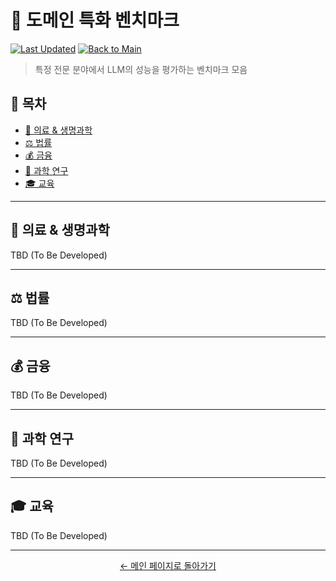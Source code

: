 # 🏥 도메인 특화 벤치마크

[![Last Updated](https://img.shields.io/badge/Last%20Updated-2025--07--27-brightgreen.svg)](https://github.com/NotoriousH2/Awesome_LLM_Benchmark_for_me)
[![Back to Main](https://img.shields.io/badge/Back%20to-Main%20List-blue.svg)](README.md)

> 특정 전문 분야에서 LLM의 성능을 평가하는 벤치마크 모음

## 📑 목차

- [🏥 의료 & 생명과학](#-의료--생명과학)
- [⚖️ 법률](#️-법률)
- [💰 금융](#-금융)
- [🔬 과학 연구](#-과학-연구)
- [🎓 교육](#-교육)

---

## 🏥 의료 & 생명과학

TBD (To Be Developed)

---

## ⚖️ 법률

TBD (To Be Developed)

---

## 💰 금융

TBD (To Be Developed)

---

## 🔬 과학 연구

TBD (To Be Developed)

---

## 🎓 교육

TBD (To Be Developed)

---

<div align="center">

[← 메인 페이지로 돌아가기](README.md)

</div>